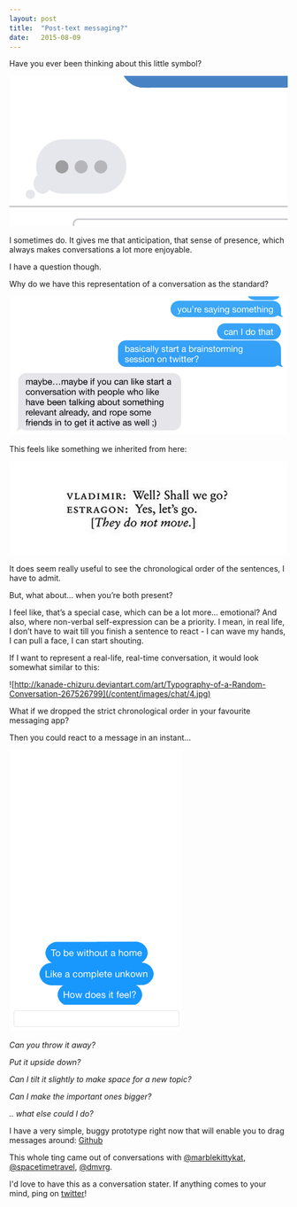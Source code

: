 ```yaml
---
layout: post
title:  "Post-text messaging?"
date:   2015-08-09
---
```


Have you ever been thinking about this little symbol?

![](/content/images/chat/1.gif)


I sometimes do. It gives me that anticipation, that sense of presence, which always makes conversations a lot more enjoyable.

I have a question though.

Why do we have this representation of a conversation as the standard?

![](/content/images/chat/2.png)

This feels like something we inherited from here:

![](/content/images/chat/3.png)

It does seem really useful to see the chronological order of the sentences, I have to admit.

But, what about… when you’re both present?

I feel like, that’s a special case, which can be a lot more… emotional? And also, where non-verbal self-expression can be a priority. I mean, in real life, I don’t have to wait till you finish a sentence to react - I can wave my hands, I can pull a face, I can start shouting.

If I want to represent a real-life, real-time conversation, it would look somewhat similar to this:

![http://kanade-chizuru.deviantart.com/art/Typography-of-a-Random-Conversation-267526799](/content/images/chat/4.jpg)

What if we dropped the strict chronological order in your favourite messaging app?

Then you could react to a message in an instant...

![](/content/images/chat/5.gif)

*Can you throw it away?*

*Put it upside down?*

*Can I tilt it slightly to make space for a new topic?*

*Can I make the important ones bigger?*

*.. what else could I do?*



I have a very simple, buggy prototype right now that will enable you to drag messages around:
[Github](http://github.com/itchingpixels/physics-chat)

This whole ting came out of conversations with [@marblekittykat](https://twitter.com/marblekittykat), [@spacetimetravel](https://twitter.com/spacetimetourist), [@dmvrg](https://twitter.com/dmvrg).

I'd love to have this as a conversation stater. If anything comes to your mind, ping on [twitter](http://twitter.com/itchingpixels)!
